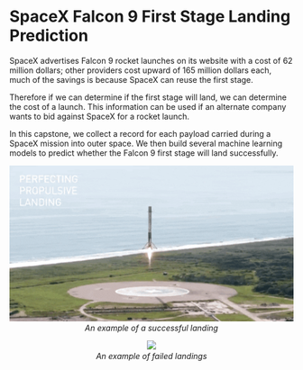 # SpaceX Falcon 9 First Stage Landing Prediction

SpaceX advertises Falcon 9 rocket launches on its website with a cost of 62 million dollars; other providers cost upward of 165 million dollars each, much of the savings is because SpaceX can reuse the first stage. 

Therefore if we can determine if the first stage will land, we can determine the cost of a launch. This information can be used if an alternate company wants to bid against SpaceX for a rocket launch.

In this capstone, we collect a record for each payload carried during a SpaceX mission into outer space. We then build several machine learning models to
predict whether the Falcon 9 first stage will land successfully. 


<p align="center">
  <img src="landing_1.gif"  width="550"><br>
  <em>An example of a successful landing</em>
</p>

<p align="center">
  <img src="crash.gif"  width="550"><br>
  <em>An example of failed landings</em>
</p>
